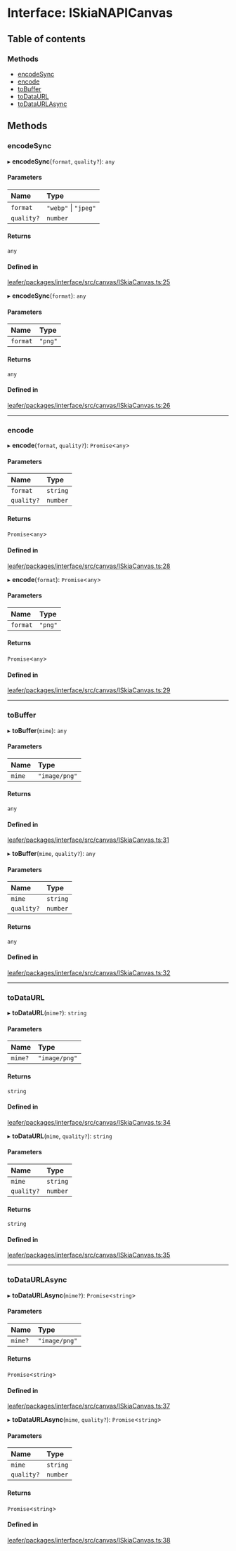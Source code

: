 # Interface: ISkiaNAPICanvas

## Table of contents

### Methods

- [encodeSync](ISkiaNAPICanvas.md#encodesync)
- [encode](ISkiaNAPICanvas.md#encode)
- [toBuffer](ISkiaNAPICanvas.md#tobuffer)
- [toDataURL](ISkiaNAPICanvas.md#todataurl)
- [toDataURLAsync](ISkiaNAPICanvas.md#todataurlasync)

## Methods

### encodeSync

▸ **encodeSync**(`format`, `quality?`): `any`

#### Parameters

| Name | Type |
| :------ | :------ |
| `format` | ``"webp"`` \| ``"jpeg"`` |
| `quality?` | `number` |

#### Returns

`any`

#### Defined in

[leafer/packages/interface/src/canvas/ISkiaCanvas.ts:25](https://github.com/leaferjs/leafer/blob/27a24ec/packages/interface/src/canvas/ISkiaCanvas.ts#L25)

▸ **encodeSync**(`format`): `any`

#### Parameters

| Name | Type |
| :------ | :------ |
| `format` | ``"png"`` |

#### Returns

`any`

#### Defined in

[leafer/packages/interface/src/canvas/ISkiaCanvas.ts:26](https://github.com/leaferjs/leafer/blob/27a24ec/packages/interface/src/canvas/ISkiaCanvas.ts#L26)

___

### encode

▸ **encode**(`format`, `quality?`): `Promise`<`any`\>

#### Parameters

| Name | Type |
| :------ | :------ |
| `format` | `string` |
| `quality?` | `number` |

#### Returns

`Promise`<`any`\>

#### Defined in

[leafer/packages/interface/src/canvas/ISkiaCanvas.ts:28](https://github.com/leaferjs/leafer/blob/27a24ec/packages/interface/src/canvas/ISkiaCanvas.ts#L28)

▸ **encode**(`format`): `Promise`<`any`\>

#### Parameters

| Name | Type |
| :------ | :------ |
| `format` | ``"png"`` |

#### Returns

`Promise`<`any`\>

#### Defined in

[leafer/packages/interface/src/canvas/ISkiaCanvas.ts:29](https://github.com/leaferjs/leafer/blob/27a24ec/packages/interface/src/canvas/ISkiaCanvas.ts#L29)

___

### toBuffer

▸ **toBuffer**(`mime`): `any`

#### Parameters

| Name | Type |
| :------ | :------ |
| `mime` | ``"image/png"`` |

#### Returns

`any`

#### Defined in

[leafer/packages/interface/src/canvas/ISkiaCanvas.ts:31](https://github.com/leaferjs/leafer/blob/27a24ec/packages/interface/src/canvas/ISkiaCanvas.ts#L31)

▸ **toBuffer**(`mime`, `quality?`): `any`

#### Parameters

| Name | Type |
| :------ | :------ |
| `mime` | `string` |
| `quality?` | `number` |

#### Returns

`any`

#### Defined in

[leafer/packages/interface/src/canvas/ISkiaCanvas.ts:32](https://github.com/leaferjs/leafer/blob/27a24ec/packages/interface/src/canvas/ISkiaCanvas.ts#L32)

___

### toDataURL

▸ **toDataURL**(`mime?`): `string`

#### Parameters

| Name | Type |
| :------ | :------ |
| `mime?` | ``"image/png"`` |

#### Returns

`string`

#### Defined in

[leafer/packages/interface/src/canvas/ISkiaCanvas.ts:34](https://github.com/leaferjs/leafer/blob/27a24ec/packages/interface/src/canvas/ISkiaCanvas.ts#L34)

▸ **toDataURL**(`mime`, `quality?`): `string`

#### Parameters

| Name | Type |
| :------ | :------ |
| `mime` | `string` |
| `quality?` | `number` |

#### Returns

`string`

#### Defined in

[leafer/packages/interface/src/canvas/ISkiaCanvas.ts:35](https://github.com/leaferjs/leafer/blob/27a24ec/packages/interface/src/canvas/ISkiaCanvas.ts#L35)

___

### toDataURLAsync

▸ **toDataURLAsync**(`mime?`): `Promise`<`string`\>

#### Parameters

| Name | Type |
| :------ | :------ |
| `mime?` | ``"image/png"`` |

#### Returns

`Promise`<`string`\>

#### Defined in

[leafer/packages/interface/src/canvas/ISkiaCanvas.ts:37](https://github.com/leaferjs/leafer/blob/27a24ec/packages/interface/src/canvas/ISkiaCanvas.ts#L37)

▸ **toDataURLAsync**(`mime`, `quality?`): `Promise`<`string`\>

#### Parameters

| Name | Type |
| :------ | :------ |
| `mime` | `string` |
| `quality?` | `number` |

#### Returns

`Promise`<`string`\>

#### Defined in

[leafer/packages/interface/src/canvas/ISkiaCanvas.ts:38](https://github.com/leaferjs/leafer/blob/27a24ec/packages/interface/src/canvas/ISkiaCanvas.ts#L38)
